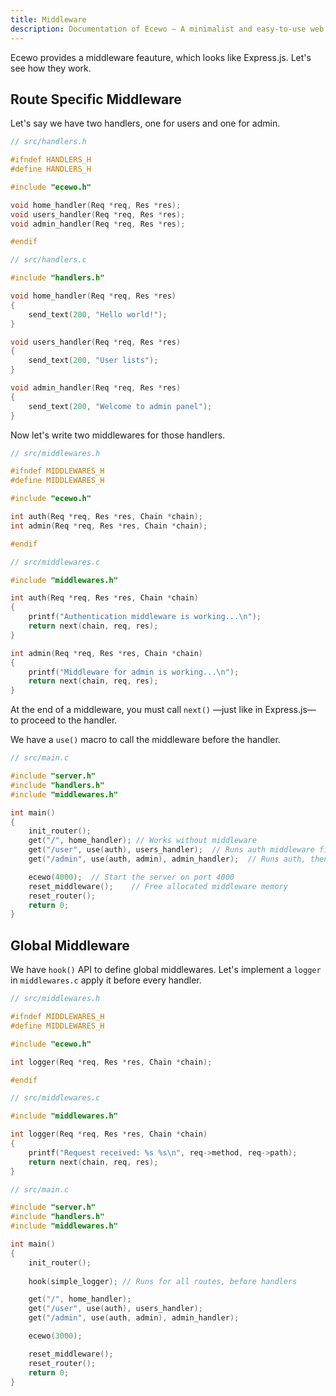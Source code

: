 ```yaml
---
title: Middleware
description: Documentation of Ecewo — A minimalist and easy-to-use web framework for C
---
```


Ecewo provides a middleware feauture, which looks like Express.js. Let's see how they work.

## Route Specific Middleware

Let's say we have two handlers, one for users and one for admin.

```c
// src/handlers.h

#ifndef HANDLERS_H
#define HANDLERS_H

#include "ecewo.h"

void home_handler(Req *req, Res *res);
void users_handler(Req *req, Res *res);
void admin_handler(Req *req, Res *res);

#endif
```

```c
// src/handlers.c

#include "handlers.h"

void home_handler(Req *req, Res *res)
{
    send_text(200, "Hello world!");
}

void users_handler(Req *req, Res *res)
{
    send_text(200, "User lists");
}

void admin_handler(Req *req, Res *res)
{
    send_text(200, "Welcome to admin panel");
}
```

Now let's write two middlewares for those handlers.

```c
// src/middlewares.h

#ifndef MIDDLEWARES_H
#define MIDDLEWARES_H

#include "ecewo.h"

int auth(Req *req, Res *res, Chain *chain);
int admin(Req *req, Res *res, Chain *chain);

#endif
```

```c
// src/middlewares.c

#include "middlewares.h"

int auth(Req *req, Res *res, Chain *chain)
{
    printf("Authentication middleware is working...\n");
    return next(chain, req, res);
}

int admin(Req *req, Res *res, Chain *chain)
{
    printf("Middleware for admin is working...\n");
    return next(chain, req, res);
}
```

At the end of a middleware, you must call `next()` —just like in Express.js— to proceed to the handler.

We have a `use()` macro to call the middleware before the handler.

```c
// src/main.c

#include "server.h"
#include "handlers.h"
#include "middlewares.h"

int main()
{
    init_router();
    get("/", home_handler); // Works without middleware
    get("/user", use(auth), users_handler);  // Runs auth middleware first, then the handler
    get("/admin", use(auth, admin), admin_handler);  // Runs auth, then admin middleware, then the handler

    ecewo(4000);  // Start the server on port 4000
    reset_middleware();    // Free allocated middleware memory
    reset_router();
    return 0;
}
```

## Global Middleware

We have `hook()` API to define global middlewares. Let's implement a `logger` in `middlewares.c` apply it before every handler.

```c
// src/middlewares.h

#ifndef MIDDLEWARES_H
#define MIDDLEWARES_H

#include "ecewo.h"

int logger(Req *req, Res *res, Chain *chain);

#endif
```

```c
// src/middlewares.c

#include "middlewares.h"

int logger(Req *req, Res *res, Chain *chain)
{
    printf("Request received: %s %s\n", req->method, req->path);
    return next(chain, req, res);
}
```

```c
// src/main.c

#include "server.h"
#include "handlers.h"
#include "middlewares.h"

int main()
{
    init_router();
    
    hook(simple_logger); // Runs for all routes, before handlers

    get("/", home_handler);
    get("/user", use(auth), users_handler);
    get("/admin", use(auth, admin), admin_handler);

    ecewo(3000);

    reset_middleware();
    reset_router();
    return 0;
}
```
